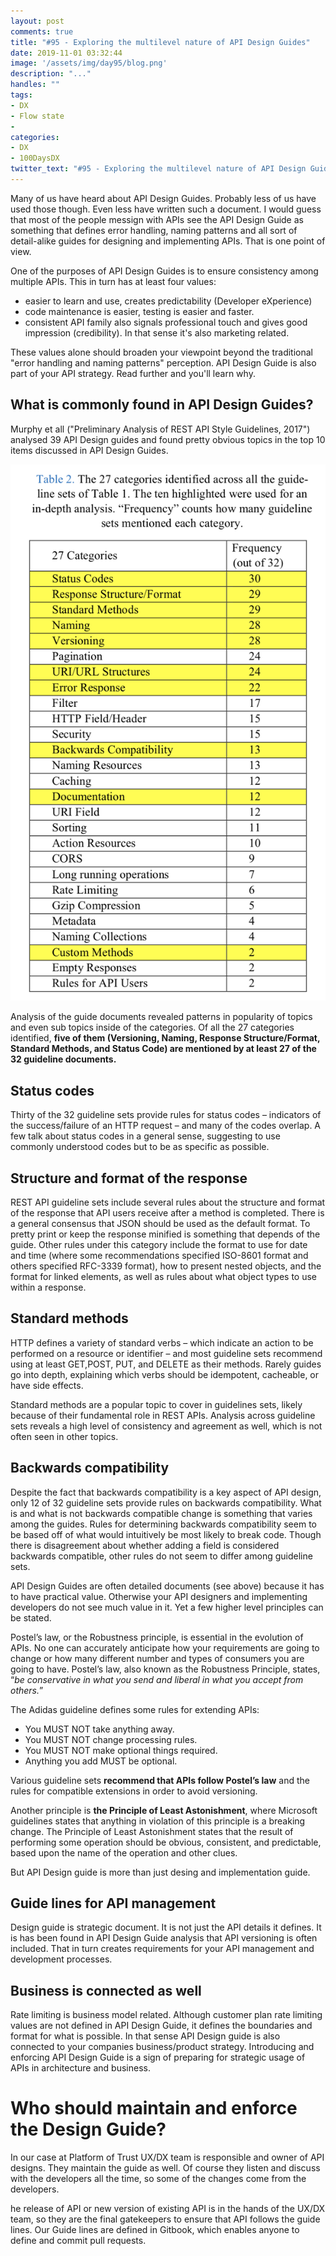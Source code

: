 ```yaml
---
layout: post
comments: true
title: "#95 - Exploring the multilevel nature of API Design Guides"
date: 2019-11-01 03:32:44
image: '/assets/img/day95/blog.png'
description: "..."
handles: "" 
tags:
- DX 
- Flow state
- 
categories:
- DX
- 100DaysDX
twitter_text: "#95 - Exploring the multilevel nature of API Design Guides"
---
```


Many of us have heard about API Design Guides. Probably less of us have used those though. Even less have written such a document. I would guess that most of the people messign with APIs see the API Design Guide as something that defines error handling, naming patterns and all sort of detail-alike guides for designing and implementing APIs. That is one point of view. 

One of the purposes of API Design Guides is to ensure consistency among multiple APIs. This in turn has at least four values: 
- easier to learn and use, creates predictability (Developer eXperience) 
- code maintenance is easier, testing is easier and faster. 
- consistent API family also signals professional touch and gives good impression (credibility). In that sense it's also marketing related. 

These values alone should broaden your viewpoint beyond the traditional "error handling and naming patterns" perception. API Design Guide is also part of your API strategy. Read further and you'll learn why. 

## What is commonly found in API Design Guides?

Murphy et all ("Preliminary Analysis of REST API Style Guidelines, 2017") analysed 39 API Design guides and found pretty obvious topics in the top 10 items discussed in API Design Guides. 

<img itemprop="image" src="/assets/img/day95/guides.png" alt="{{site.name}}">

Analysis of the guide documents revealed patterns in popularity of topics and even sub topics inside of the categories. Of all the 27 categories identified, **five of them (Versioning, Naming, Response Structure/Format, Standard Methods, and Status Code) are mentioned by at least 27 of the 32 guideline documents.** 

## Status codes

Thirty of the 32 guideline sets provide rules for status codes – indicators of the success/failure of an HTTP request – and many of the codes overlap. A few talk about status codes in a general sense, suggesting to use commonly understood codes but to be as specific as possible.

## Structure and format of the response

REST API guideline sets include several rules about the structure and format of the response that API users receive after a method is completed. There is a general consensus that JSON should be used as the default format. To pretty print or keep
the response minified is something that depends of the guide. Other rules under this category include the format to use
for date and time (where some recommendations specified ISO-8601 format and others specified RFC-3339 format), how to present nested objects, and the format for linked elements, as well as rules about what object types to use within a response. 

## Standard methods

HTTP defines a variety of standard verbs – which indicate an action to be performed on a resource or identifier – and most guideline sets recommend using at least GET,POST, PUT, and DELETE as their methods. Rarely guides go into depth, explaining which verbs should be idempotent, cacheable, or have side effects. 

Standard methods are a popular topic to cover in guidelines sets, likely because of their fundamental role in REST APIs. Analysis across guideline sets reveals a high level of consistency and agreement as well, which is not often seen in other topics.

## Backwards compatibility

Despite the fact that backwards compatibility is a key aspect of API design, only 12 of 32 guideline sets provide rules on backwards compatibility. What is and what is not backwards compatible change is something that varies among the guides. Rules for determining backwards compatibility seem to be based off of what would intuitively be most likely to break code. Though there is disagreement about whether adding a field is considered backwards compatible, other rules do not seem to differ among guideline sets.

API Design Guides are often detailed documents (see above) because it has to have practical value. Otherwise your API designers and implementing developers do not see much value in it. Yet a few higher level principles can be stated.  

Postel’s law, or the Robustness principle, is essential in the evolution of APIs. No one can accurately anticipate how your requirements are going to change or how many different number and types of consumers you are going to have. Postel’s law, also known as the Robustness Principle, states, “_be conservative in what you send and liberal in what you accept from others._”  

The Adidas guideline defines some rules for extending APIs: 

- You MUST NOT take anything away. 
- You MUST NOT change processing rules. 
- You MUST NOT make optional things required.
- Anything you add MUST be optional. 

Various  guideline  sets  **recommend that  APIs follow Postel’s law** and the rules for compatible extensions in order to avoid versioning.

Another  principle is  **the  Principle of Least Astonishment**, where Microsoft guidelines states that anything in violation of this principle is a breaking change. The Principle of Least Astonishment states that the result of performing  some  operation  should  be  obvious,  consistent,  and predictable, based upon the name of the operation and other clues. 

But API Design guide is more than just desing and implementation guide. 

## Guide lines for API management

Design guide is strategic document. It is not just the API details it defines. It is has been found in API Design Guide analysis that API versioning is often included. That in turn creates requirements for your API management and development processes. 

## Business is connected as well

Rate limiting is business model related. Although customer plan rate limiting values are not defined in API Design Guide, it defines the boundaries and format for what is possible. In that sense API Design guide is also connected to your companies business/product strategy. Introducing and enforcing API Design Guide is a sign of preparing for strategic usage of APIs in architecture and business. 

# Who should maintain and enforce the Design Guide? 

In our case at Platform of Trust UX/DX team is responsible and owner of API designs. They maintain the guide as well. Of course they listen and discuss with the developers all the time, so some of the changes come from the developers. 

he release of API or new version of existing API is in the hands of the UX/DX team, so they are the final gatekeepers to ensure that API follows the guide lines. Our Guide lines are defined in Gitbook, which enables anyone to define and commit pull requests. 